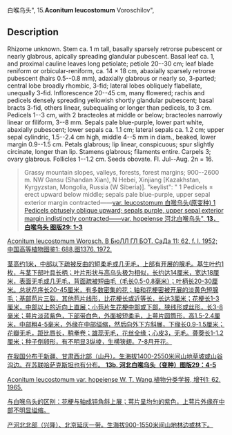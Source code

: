 白喉乌头",
15.**Aconitum leucostomum** Voroschilov",

## Description
Rhizome unknown. Stem ca. 1 m tall, basally sparsely retrorse pubescent or nearly glabrous, apically spreading glandular pubescent. Basal leaf ca. 1, and proximal cauline leaves long petiolate; petiole 20--30 cm; leaf blade reniform or orbicular-reniform, ca. 14 × 18 cm, abaxially sparsely retrorse pubescent (hairs 0.5--0.8 mm), adaxially glabrous or nearly so, 3-parted; central lobe broadly rhombic, 3-fid; lateral lobes obliquely flabellate, unequally 3-fid. Inflorescence 20--45 cm, many flowered; rachis and pedicels densely spreading yellowish shortly glandular pubescent; basal bracts 3-fid, others linear, subequaling or longer than pedicels, to 3 cm. Pedicels 1--3 cm, with 2 bracteoles at middle or below; bracteoles narrowly linear or filiform, 3--8 mm. Sepals pale blue-purple, lower part white, abaxially pubescent; lower sepals ca. 1.1 cm; lateral sepals ca. 1.2 cm; upper sepal cylindric, 1.5--2.4 cm high, middle 4--5 mm in diam., beaked, lower margin 0.9--1.5 cm. Petals glabrous; lip linear, conspicuous; spur slightly circinate, longer than lip. Stamens glabrous; filaments entire. Carpels 3; ovary glabrous. Follicles 1--1.2 cm. Seeds obovate. Fl. Jul--Aug. 2n = 16.

> Grassy mountain slopes, valleys, forests, forest margins; 900--2600 m. NW Gansu (Shandan Xian), N Hebei, Xinjiang [Kazakhstan, Kyrgyzstan, Mongolia, Russia (W Siberia)].
  "keylist": "
1 Pedicels ± erect upward below middle; sepals pale blue-purple, upper sepal exterior margin contracted——<a href='/info/Aconitum leucostomum var. leucostomum?t=foc'>var. leucostomum 白喉乌头(原变种)
1 Pedicels obtusely oblique upward; sepals purple, upper sepal exterior margin indistinctly contracted——<a href='/info/Aconitum leucostomum var. hopeiense?t=foc'>var. hopeiense 河北白喉乌头",
**13．白喉乌头 图版29: 1-3**

Aconitum leucostomum Worosch. B БюЛЛ ГЛ БOT. CaДa 11: 62, f. l. 1952; 中国高等植物图鉴1: 688,图1376. 1972.

茎高约1米，中部以下疏被反曲的短柔毛或几无毛，上部有开展的腺毛。基生叶约1枚，与茎下部叶具长柄；叶片形状与高乌头极为相似，长约达14厘米，宽达18厘米，表面无毛或几无毛，背面疏被短曲毛（毛长0.5-0.8毫米）；叶柄长20-30厘米。总状花序长20-45厘米，有多数密集的花；轴和花梗密被开展的淡黄色短腺毛；基部苞片三裂，其他苞片线形，比花梗长或近等长，长达3厘米；花梗长1-3厘米，中部以上的近向上直展；小苞片生花梗中部或下部，狭线形或丝形，长3-8毫米；萼片淡蓝紫色，下部带白色，外面被短柔毛，上萼片圆筒形，高1.5-2.4厘米，中部粗4-5毫米，外缘在中部缢缩，然后向外下方斜展，下缘长0.9-1.5厘米；花瓣无毛，距比唇长，稍拳卷；雄蕊无毛，花丝全缘；心皮3，无毛。蓇葖长1-1.2厘米；种子倒卵形，有不明显3纵棱，生横狭翅。7-8月开花。

在我国分布于新疆、甘肃西北部（山丹）。生海拔1400-2550米间山地草坡或山谷沟边。在苏联哈萨克斯坦也有分布。
**13b. 河北白喉乌头（变种）图版29：4-5**

Aconitum leucostomum var. hopeiense W. T. Wang,植物分类学报, 增刊1: 62. 1965.

与白喉乌头的区别：花梗与轴成钝角斜上展；萼片呈均匀的紫色，上萼片外缘在中部不明显缢缩。

产河北北部（兴隆）、北京延庆一带。生海拔900-1550米间山地林边或林下。
